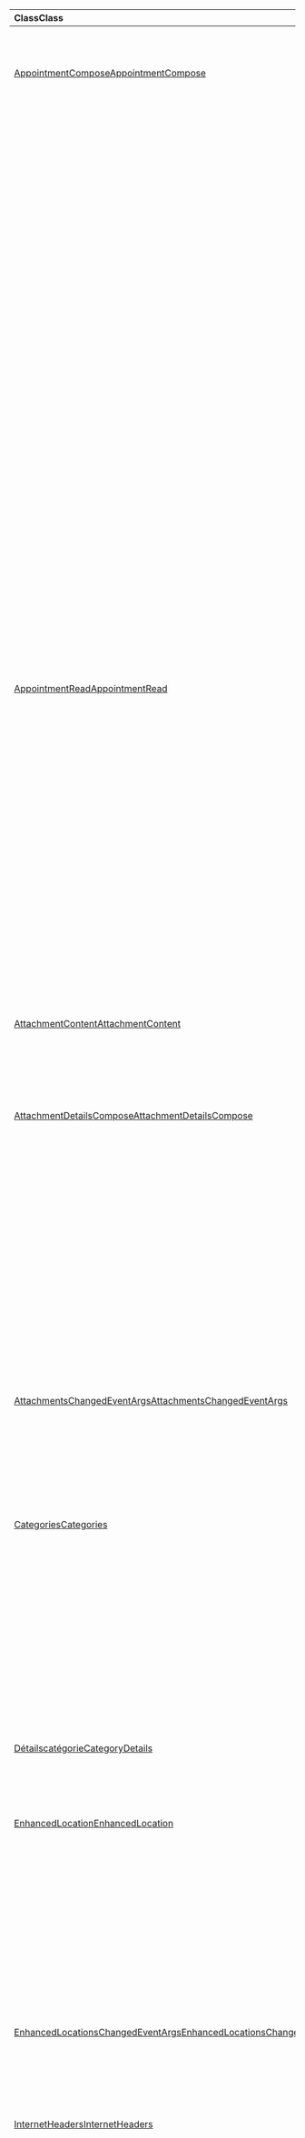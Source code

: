 | <span data-ttu-id="48949-101">Class</span><span class="sxs-lookup"><span data-stu-id="48949-101">Class</span></span> | <span data-ttu-id="48949-102">Champs</span><span class="sxs-lookup"><span data-stu-id="48949-102">Fields</span></span> | <span data-ttu-id="48949-103">Description</span><span class="sxs-lookup"><span data-stu-id="48949-103">Description</span></span> |
|:---|:---|:---|
|[<span data-ttu-id="48949-104">AppointmentCompose</span><span class="sxs-lookup"><span data-stu-id="48949-104">AppointmentCompose</span></span>](/javascript/api/outlook/outlook.appointmentcompose)|[<span data-ttu-id="48949-105">addFileAttachmentFromBase64Async (base64File : chaîne, attachmentName : chaîne, Options ?: Office. AsyncContextOptions & {isInline : Boolean}, callback ?: (asyncResult : Office. AsyncResult <string> ) => void)</span><span class="sxs-lookup"><span data-stu-id="48949-105">addFileAttachmentFromBase64Async(base64File: string, attachmentName: string, options?: Office.AsyncContextOptions &  { isInline: boolean }, callback?: (asyncResult: Office.AsyncResult<string>) => void)</span></span>](/javascript/api/outlook/outlook.appointmentcompose#addfileattachmentfrombase64async-base64file--attachmentname--options--isinline--callback--asyncresult-)|<span data-ttu-id="48949-106">Ajoute un fichier à un message ou un rendez-vous en pièce jointe.</span><span class="sxs-lookup"><span data-stu-id="48949-106">Adds a file to a message or appointment as an attachment.</span></span>|
||[<span data-ttu-id="48949-107">catégories</span><span class="sxs-lookup"><span data-stu-id="48949-107">categories</span></span>](/javascript/api/outlook/outlook.appointmentcompose#categories)|<span data-ttu-id="48949-108">Obtient un objet qui fournit des méthodes pour la gestion des catégories de l’élément.</span><span class="sxs-lookup"><span data-stu-id="48949-108">Gets an object that provides methods for managing the item's categories.</span></span>|
||[<span data-ttu-id="48949-109">enhancedLocation</span><span class="sxs-lookup"><span data-stu-id="48949-109">enhancedLocation</span></span>](/javascript/api/outlook/outlook.appointmentcompose#enhancedlocation)|<span data-ttu-id="48949-110">Obtient ou définit l’emplacement du rendez-vous.</span><span class="sxs-lookup"><span data-stu-id="48949-110">Gets or sets the locations of the appointment.</span></span>|
||[<span data-ttu-id="48949-111">getAttachmentContentAsync (attachmentId : String, Options ?: Office. AsyncContextOptions, callback ?: (asyncResult : Office. AsyncResult <AttachmentContent> ) => void)</span><span class="sxs-lookup"><span data-stu-id="48949-111">getAttachmentContentAsync(attachmentId: string, options?: Office.AsyncContextOptions, callback?: (asyncResult: Office.AsyncResult<AttachmentContent>) => void)</span></span>](/javascript/api/outlook/outlook.appointmentcompose#getattachmentcontentasync-attachmentid--options--callback--asyncresult-)|<span data-ttu-id="48949-112">Obtient une pièce jointe à partir d’un message ou d’un rendez-vous et la renvoie en tant qu' `AttachmentContent` objet.</span><span class="sxs-lookup"><span data-stu-id="48949-112">Gets an attachment from a message or appointment and returns it as an `AttachmentContent` object.</span></span>|
||<span data-ttu-id="48949-113">[getAttachmentsAsync (options ?: Office. AsyncContextOptions, callback ?: (asyncResult : Office. AsyncResult<AttachmentDetailsCompose [] >) => void)](/javascript/api/outlook/outlook.appointmentcompose#getattachmentsasync-options--callback--asyncresult-)</span><span class="sxs-lookup"><span data-stu-id="48949-113">[getAttachmentsAsync(options?: Office.AsyncContextOptions, callback?: (asyncResult: Office.AsyncResult<AttachmentDetailsCompose[]>) => void)](/javascript/api/outlook/outlook.appointmentcompose#getattachmentsasync-options--callback--asyncresult-)</span></span>|<span data-ttu-id="48949-114">Obtient les pièces jointes de l’élément sous la forme d’un tableau.</span><span class="sxs-lookup"><span data-stu-id="48949-114">Gets the item's attachments as an array.</span></span>|
||[<span data-ttu-id="48949-115">getItemIdAsync (callback : (asyncResult : Office. AsyncResult <string> ) => void)</span><span class="sxs-lookup"><span data-stu-id="48949-115">getItemIdAsync(callback: (asyncResult: Office.AsyncResult<string>) => void)</span></span>](/javascript/api/outlook/outlook.appointmentcompose#getitemidasync-callback--asyncresult-)|<span data-ttu-id="48949-116">Obtient de manière asynchrone l’ID d’un élément enregistré.</span><span class="sxs-lookup"><span data-stu-id="48949-116">Asynchronously gets the ID of a saved item.</span></span>|
||[<span data-ttu-id="48949-117">getItemIdAsync (options : Office. AsyncContextOptions, callback : (asyncResult : Office. AsyncResult <string> ) => void)</span><span class="sxs-lookup"><span data-stu-id="48949-117">getItemIdAsync(options: Office.AsyncContextOptions, callback: (asyncResult: Office.AsyncResult<string>) => void)</span></span>](/javascript/api/outlook/outlook.appointmentcompose#getitemidasync-options--callback--asyncresult-)|<span data-ttu-id="48949-118">Obtient de manière asynchrone l’ID d’un élément enregistré.</span><span class="sxs-lookup"><span data-stu-id="48949-118">Asynchronously gets the ID of a saved item.</span></span>|
||[<span data-ttu-id="48949-119">getSharedPropertiesAsync (callback : (asyncResult : Office. AsyncResult <SharedProperties> ) => void)</span><span class="sxs-lookup"><span data-stu-id="48949-119">getSharedPropertiesAsync(callback: (asyncResult: Office.AsyncResult<SharedProperties>) => void)</span></span>](/javascript/api/outlook/outlook.appointmentcompose#getsharedpropertiesasync-callback--asyncresult-)|<span data-ttu-id="48949-120">Obtient les propriétés d’un rendez-vous ou d’un message dans un dossier partagé, un calendrier ou une boîte aux lettres.</span><span class="sxs-lookup"><span data-stu-id="48949-120">Gets the properties of an appointment or message in a shared folder, calendar, or mailbox.</span></span>|
||[<span data-ttu-id="48949-121">getSharedPropertiesAsync (options : Office. AsyncContextOptions, callback : (asyncResult : Office. AsyncResult <SharedProperties> ) => void)</span><span class="sxs-lookup"><span data-stu-id="48949-121">getSharedPropertiesAsync(options: Office.AsyncContextOptions, callback: (asyncResult: Office.AsyncResult<SharedProperties>) => void)</span></span>](/javascript/api/outlook/outlook.appointmentcompose#getsharedpropertiesasync-options--callback--asyncresult-)|<span data-ttu-id="48949-122">Obtient les propriétés d’un rendez-vous ou d’un message dans un dossier partagé, un calendrier ou une boîte aux lettres.</span><span class="sxs-lookup"><span data-stu-id="48949-122">Gets the properties of an appointment or message in a shared folder, calendar, or mailbox.</span></span>|
|[<span data-ttu-id="48949-123">AppointmentRead</span><span class="sxs-lookup"><span data-stu-id="48949-123">AppointmentRead</span></span>](/javascript/api/outlook/outlook.appointmentread)|[<span data-ttu-id="48949-124">catégories</span><span class="sxs-lookup"><span data-stu-id="48949-124">categories</span></span>](/javascript/api/outlook/outlook.appointmentread#categories)|<span data-ttu-id="48949-125">Obtient un objet qui fournit des méthodes pour la gestion des catégories de l’élément.</span><span class="sxs-lookup"><span data-stu-id="48949-125">Gets an object that provides methods for managing the item's categories.</span></span>|
||[<span data-ttu-id="48949-126">enhancedLocation</span><span class="sxs-lookup"><span data-stu-id="48949-126">enhancedLocation</span></span>](/javascript/api/outlook/outlook.appointmentread#enhancedlocation)|<span data-ttu-id="48949-127">Obtient les emplacements d’un rendez-vous.</span><span class="sxs-lookup"><span data-stu-id="48949-127">Gets the locations of an appointment.</span></span>|
||[<span data-ttu-id="48949-128">getAttachmentContentAsync (attachmentId : String, Options ?: Office. AsyncContextOptions, callback ?: (asyncResult : Office. AsyncResult <AttachmentContent> ) => void)</span><span class="sxs-lookup"><span data-stu-id="48949-128">getAttachmentContentAsync(attachmentId: string, options?: Office.AsyncContextOptions, callback?: (asyncResult: Office.AsyncResult<AttachmentContent>) => void)</span></span>](/javascript/api/outlook/outlook.appointmentread#getattachmentcontentasync-attachmentid--options--callback--asyncresult-)|<span data-ttu-id="48949-129">Obtient une pièce jointe à partir d’un message ou d’un rendez-vous et la renvoie en tant qu' `AttachmentContent` objet.</span><span class="sxs-lookup"><span data-stu-id="48949-129">Gets an attachment from a message or appointment and returns it as an `AttachmentContent` object.</span></span>|
||[<span data-ttu-id="48949-130">getSharedPropertiesAsync (callback : (asyncResult : Office. AsyncResult <SharedProperties> ) => void)</span><span class="sxs-lookup"><span data-stu-id="48949-130">getSharedPropertiesAsync(callback: (asyncResult: Office.AsyncResult<SharedProperties>) => void)</span></span>](/javascript/api/outlook/outlook.appointmentread#getsharedpropertiesasync-callback--asyncresult-)|<span data-ttu-id="48949-131">Obtient les propriétés d’un rendez-vous ou d’un message dans un dossier partagé, un calendrier ou une boîte aux lettres.</span><span class="sxs-lookup"><span data-stu-id="48949-131">Gets the properties of an appointment or message in a shared folder, calendar, or mailbox.</span></span>|
||[<span data-ttu-id="48949-132">getSharedPropertiesAsync (options : Office. AsyncContextOptions, callback : (asyncResult : Office. AsyncResult <SharedProperties> ) => void)</span><span class="sxs-lookup"><span data-stu-id="48949-132">getSharedPropertiesAsync(options: Office.AsyncContextOptions, callback: (asyncResult: Office.AsyncResult<SharedProperties>) => void)</span></span>](/javascript/api/outlook/outlook.appointmentread#getsharedpropertiesasync-options--callback--asyncresult-)|<span data-ttu-id="48949-133">Obtient les propriétés d’un rendez-vous ou d’un message dans un dossier partagé, un calendrier ou une boîte aux lettres.</span><span class="sxs-lookup"><span data-stu-id="48949-133">Gets the properties of an appointment or message in a shared folder, calendar, or mailbox.</span></span>|
|[<span data-ttu-id="48949-134">AttachmentContent</span><span class="sxs-lookup"><span data-stu-id="48949-134">AttachmentContent</span></span>](/javascript/api/outlook/outlook.attachmentcontent)|[<span data-ttu-id="48949-135">content</span><span class="sxs-lookup"><span data-stu-id="48949-135">content</span></span>](/javascript/api/outlook/outlook.attachmentcontent#content)|<span data-ttu-id="48949-136">Contenu d’une pièce jointe sous la forme d’une chaîne.</span><span class="sxs-lookup"><span data-stu-id="48949-136">The content of an attachment as a string.</span></span>|
||[<span data-ttu-id="48949-137">format</span><span class="sxs-lookup"><span data-stu-id="48949-137">format</span></span>](/javascript/api/outlook/outlook.attachmentcontent#format)|<span data-ttu-id="48949-138">Format de chaîne à utiliser pour le contenu d’une pièce jointe.</span><span class="sxs-lookup"><span data-stu-id="48949-138">The string format to use for an attachment's content.</span></span>|
|[<span data-ttu-id="48949-139">AttachmentDetailsCompose</span><span class="sxs-lookup"><span data-stu-id="48949-139">AttachmentDetailsCompose</span></span>](/javascript/api/outlook/outlook.attachmentdetailscompose)|[<span data-ttu-id="48949-140">attachmentType</span><span class="sxs-lookup"><span data-stu-id="48949-140">attachmentType</span></span>](/javascript/api/outlook/outlook.attachmentdetailscompose#attachmenttype)|<span data-ttu-id="48949-141">Obtient une valeur qui indique le type d’une pièce jointe.</span><span class="sxs-lookup"><span data-stu-id="48949-141">Gets a value that indicates the type of an attachment.</span></span>|
||[<span data-ttu-id="48949-142">id</span><span class="sxs-lookup"><span data-stu-id="48949-142">id</span></span>](/javascript/api/outlook/outlook.attachmentdetailscompose#id)|<span data-ttu-id="48949-143">Obtient l’index de la pièce jointe.</span><span class="sxs-lookup"><span data-stu-id="48949-143">Gets the index of the attachment.</span></span>|
||[<span data-ttu-id="48949-144">isInline</span><span class="sxs-lookup"><span data-stu-id="48949-144">isInline</span></span>](/javascript/api/outlook/outlook.attachmentdetailscompose#isinline)|<span data-ttu-id="48949-145">Obtient une valeur indiquant si la pièce jointe doit être affichée dans le corps de l’élément.</span><span class="sxs-lookup"><span data-stu-id="48949-145">Gets a value that indicates whether the attachment should be displayed in the body of the item.</span></span>|
||[<span data-ttu-id="48949-146">name</span><span class="sxs-lookup"><span data-stu-id="48949-146">name</span></span>](/javascript/api/outlook/outlook.attachmentdetailscompose#name)|<span data-ttu-id="48949-147">Obtient le nom de la pièce jointe.</span><span class="sxs-lookup"><span data-stu-id="48949-147">Gets the name of the attachment.</span></span>|
||[<span data-ttu-id="48949-148">size</span><span class="sxs-lookup"><span data-stu-id="48949-148">size</span></span>](/javascript/api/outlook/outlook.attachmentdetailscompose#size)|<span data-ttu-id="48949-149">Obtient la taille de la pièce jointe en octets.</span><span class="sxs-lookup"><span data-stu-id="48949-149">Gets the size of the attachment in bytes.</span></span>|
||[<span data-ttu-id="48949-150">url</span><span class="sxs-lookup"><span data-stu-id="48949-150">url</span></span>](/javascript/api/outlook/outlook.attachmentdetailscompose#url)|<span data-ttu-id="48949-151">Obtient l’URL de la pièce jointe si son type est `MailboxEnums.AttachmentType.Cloud` .</span><span class="sxs-lookup"><span data-stu-id="48949-151">Gets the url of the attachment if its type is `MailboxEnums.AttachmentType.Cloud`.</span></span>|
|[<span data-ttu-id="48949-152">AttachmentsChangedEventArgs</span><span class="sxs-lookup"><span data-stu-id="48949-152">AttachmentsChangedEventArgs</span></span>](/javascript/api/outlook/outlook.attachmentschangedeventargs)|[<span data-ttu-id="48949-153">attachmentDetails</span><span class="sxs-lookup"><span data-stu-id="48949-153">attachmentDetails</span></span>](/javascript/api/outlook/outlook.attachmentschangedeventargs#attachmentdetails)||
||[<span data-ttu-id="48949-154">attachmentStatus</span><span class="sxs-lookup"><span data-stu-id="48949-154">attachmentStatus</span></span>](/javascript/api/outlook/outlook.attachmentschangedeventargs#attachmentstatus)|<span data-ttu-id="48949-155">Obtient une valeur qui indique si les pièces jointes ont été ajoutées ou supprimées.</span><span class="sxs-lookup"><span data-stu-id="48949-155">Gets whether the attachments were added or removed.</span></span>|
||[<span data-ttu-id="48949-156">type</span><span class="sxs-lookup"><span data-stu-id="48949-156">type</span></span>](/javascript/api/outlook/outlook.attachmentschangedeventargs#type)|<span data-ttu-id="48949-157">Obtient le type de l’événement.</span><span class="sxs-lookup"><span data-stu-id="48949-157">Gets the type of the event.</span></span>|
|[<span data-ttu-id="48949-158">Categories</span><span class="sxs-lookup"><span data-stu-id="48949-158">Categories</span></span>](/javascript/api/outlook/outlook.categories)|<span data-ttu-id="48949-159">[addAsync (Categories : String [], Options ?: Office. AsyncContextOptions, callback ?: (asyncResult : Office. AsyncResult <void> ) => void)](/javascript/api/outlook/outlook.categories#addasync-categories--options--callback--asyncresult-)</span><span class="sxs-lookup"><span data-stu-id="48949-159">[addAsync(categories: string[], options?: Office.AsyncContextOptions, callback?: (asyncResult: Office.AsyncResult<void>) => void)](/javascript/api/outlook/outlook.categories#addasync-categories--options--callback--asyncresult-)</span></span>|<span data-ttu-id="48949-160">Ajoute des catégories à un élément.</span><span class="sxs-lookup"><span data-stu-id="48949-160">Adds categories to an item.</span></span>|
||<span data-ttu-id="48949-161">[getAsync (rappel : (asyncResult : Office. AsyncResult<CategoryDetails [] >) => void)](/javascript/api/outlook/outlook.categories#getasync-callback--asyncresult-)</span><span class="sxs-lookup"><span data-stu-id="48949-161">[getAsync(callback: (asyncResult: Office.AsyncResult<CategoryDetails[]>) => void)](/javascript/api/outlook/outlook.categories#getasync-callback--asyncresult-)</span></span>|<span data-ttu-id="48949-162">Obtient les catégories d’un élément.</span><span class="sxs-lookup"><span data-stu-id="48949-162">Gets an item's categories.</span></span>|
||<span data-ttu-id="48949-163">[getAsync (options : Office. AsyncContextOptions, callback : (asyncResult : Office. AsyncResult<CategoryDetails [] >) => void)](/javascript/api/outlook/outlook.categories#getasync-options--callback--asyncresult-)</span><span class="sxs-lookup"><span data-stu-id="48949-163">[getAsync(options: Office.AsyncContextOptions, callback: (asyncResult: Office.AsyncResult<CategoryDetails[]>) => void)](/javascript/api/outlook/outlook.categories#getasync-options--callback--asyncresult-)</span></span>|<span data-ttu-id="48949-164">Obtient les catégories d’un élément.</span><span class="sxs-lookup"><span data-stu-id="48949-164">Gets an item's categories.</span></span>|
||<span data-ttu-id="48949-165">[removeAsync (Categories : String [], Options ?: Office. AsyncContextOptions, callback ?: (asyncResult : Office. AsyncResult <void> ) => void)](/javascript/api/outlook/outlook.categories#removeasync-categories--options--callback--asyncresult-)</span><span class="sxs-lookup"><span data-stu-id="48949-165">[removeAsync(categories: string[], options?: Office.AsyncContextOptions, callback?: (asyncResult: Office.AsyncResult<void>) => void)](/javascript/api/outlook/outlook.categories#removeasync-categories--options--callback--asyncresult-)</span></span>|<span data-ttu-id="48949-166">Supprime les catégories d’un élément.</span><span class="sxs-lookup"><span data-stu-id="48949-166">Removes categories from an item.</span></span>|
|[<span data-ttu-id="48949-167">Détailscatégorie</span><span class="sxs-lookup"><span data-stu-id="48949-167">CategoryDetails</span></span>](/javascript/api/outlook/outlook.categorydetails)|[<span data-ttu-id="48949-168">color</span><span class="sxs-lookup"><span data-stu-id="48949-168">color</span></span>](/javascript/api/outlook/outlook.categorydetails#color)|<span data-ttu-id="48949-169">Couleur de la catégorie.</span><span class="sxs-lookup"><span data-stu-id="48949-169">The color of the category.</span></span>|
||[<span data-ttu-id="48949-170">displayName</span><span class="sxs-lookup"><span data-stu-id="48949-170">displayName</span></span>](/javascript/api/outlook/outlook.categorydetails#displayname)|<span data-ttu-id="48949-171">Nom de la catégorie.</span><span class="sxs-lookup"><span data-stu-id="48949-171">The name of the category.</span></span>|
|[<span data-ttu-id="48949-172">EnhancedLocation</span><span class="sxs-lookup"><span data-stu-id="48949-172">EnhancedLocation</span></span>](/javascript/api/outlook/outlook.enhancedlocation)|<span data-ttu-id="48949-173">[addAsync (locationIdentifiers : LocationIdentifier [], Options ?: Office. AsyncContextOptions, callback ?: (asyncResult : Office. AsyncResult <void> ) => void)](/javascript/api/outlook/outlook.enhancedlocation#addasync-locationidentifiers--options--callback--asyncresult-)</span><span class="sxs-lookup"><span data-stu-id="48949-173">[addAsync(locationIdentifiers: LocationIdentifier[], options?: Office.AsyncContextOptions, callback?: (asyncResult: Office.AsyncResult<void>) => void)](/javascript/api/outlook/outlook.enhancedlocation#addasync-locationidentifiers--options--callback--asyncresult-)</span></span>|<span data-ttu-id="48949-174">Ajoute à l’ensemble d’emplacements associés au rendez-vous.</span><span class="sxs-lookup"><span data-stu-id="48949-174">Adds to the set of locations associated with the appointment.</span></span>|
||<span data-ttu-id="48949-175">[getAsync (options ?: Office. AsyncContextOptions, callback ?: (asyncResult : Office. AsyncResult<LocationDetails [] >) => void)](/javascript/api/outlook/outlook.enhancedlocation#getasync-options--callback--asyncresult-)</span><span class="sxs-lookup"><span data-stu-id="48949-175">[getAsync(options?: Office.AsyncContextOptions, callback?: (asyncResult: Office.AsyncResult<LocationDetails[]>) => void)](/javascript/api/outlook/outlook.enhancedlocation#getasync-options--callback--asyncresult-)</span></span>|<span data-ttu-id="48949-176">Obtient l’ensemble des emplacements associés au rendez-vous.</span><span class="sxs-lookup"><span data-stu-id="48949-176">Gets the set of locations associated with the appointment.</span></span>|
||<span data-ttu-id="48949-177">[removeAsync (locationIdentifiers : LocationIdentifier [], Options ?: Office. AsyncContextOptions, callback ?: (asyncResult : Office. AsyncResult <void> ) => void)](/javascript/api/outlook/outlook.enhancedlocation#removeasync-locationidentifiers--options--callback--asyncresult-)</span><span class="sxs-lookup"><span data-stu-id="48949-177">[removeAsync(locationIdentifiers: LocationIdentifier[], options?: Office.AsyncContextOptions, callback?: (asyncResult: Office.AsyncResult<void>) => void)](/javascript/api/outlook/outlook.enhancedlocation#removeasync-locationidentifiers--options--callback--asyncresult-)</span></span>|<span data-ttu-id="48949-178">Supprime l’ensemble des emplacements associés au rendez-vous.</span><span class="sxs-lookup"><span data-stu-id="48949-178">Removes the set of locations associated with the appointment.</span></span>|
|[<span data-ttu-id="48949-179">EnhancedLocationsChangedEventArgs</span><span class="sxs-lookup"><span data-stu-id="48949-179">EnhancedLocationsChangedEventArgs</span></span>](/javascript/api/outlook/outlook.enhancedlocationschangedeventargs)|[<span data-ttu-id="48949-180">enhancedLocations</span><span class="sxs-lookup"><span data-stu-id="48949-180">enhancedLocations</span></span>](/javascript/api/outlook/outlook.enhancedlocationschangedeventargs#enhancedlocations)|<span data-ttu-id="48949-181">Obtient l’ensemble des emplacements améliorés.</span><span class="sxs-lookup"><span data-stu-id="48949-181">Gets the set of enhanced locations.</span></span>|
||[<span data-ttu-id="48949-182">type</span><span class="sxs-lookup"><span data-stu-id="48949-182">type</span></span>](/javascript/api/outlook/outlook.enhancedlocationschangedeventargs#type)|<span data-ttu-id="48949-183">Obtient le type de l’événement.</span><span class="sxs-lookup"><span data-stu-id="48949-183">Gets the type of the event.</span></span>|
|[<span data-ttu-id="48949-184">InternetHeaders</span><span class="sxs-lookup"><span data-stu-id="48949-184">InternetHeaders</span></span>](/javascript/api/outlook/outlook.internetheaders)|<span data-ttu-id="48949-185">[getAsync (Names : chaîne [], Options ?: Office. AsyncContextOptions, callback ?: (asyncResult : Office. AsyncResult <InternetHeaders> ) => void)](/javascript/api/outlook/outlook.internetheaders#getasync-names--options--callback--asyncresult-)</span><span class="sxs-lookup"><span data-stu-id="48949-185">[getAsync(names: string[], options?: Office.AsyncContextOptions, callback?: (asyncResult: Office.AsyncResult<InternetHeaders>) => void)](/javascript/api/outlook/outlook.internetheaders#getasync-names--options--callback--asyncresult-)</span></span>|<span data-ttu-id="48949-186">Étant donné un tableau des noms d’en-tête Internet, cette méthode renvoie un dictionnaire contenant ces en-têtes Internet et leurs valeurs.</span><span class="sxs-lookup"><span data-stu-id="48949-186">Given an array of internet header names, this method returns a dictionary containing those internet headers and their values.</span></span>|
||<span data-ttu-id="48949-187">[removeAsync (Names : chaîne [], Options ?: Office. AsyncContextOptions, callback ?: (asyncResult : Office. AsyncResult <InternetHeaders> ) => void)](/javascript/api/outlook/outlook.internetheaders#removeasync-names--options--callback--asyncresult-)</span><span class="sxs-lookup"><span data-stu-id="48949-187">[removeAsync(names: string[], options?: Office.AsyncContextOptions, callback?: (asyncResult: Office.AsyncResult<InternetHeaders>) => void)](/javascript/api/outlook/outlook.internetheaders#removeasync-names--options--callback--asyncresult-)</span></span>|<span data-ttu-id="48949-188">Étant donné un tableau des noms d’en-tête Internet, cette méthode supprime les en-têtes spécifiés de la collection d’en-têtes Internet.</span><span class="sxs-lookup"><span data-stu-id="48949-188">Given an array of internet header names, this method removes the specified headers from the internet header collection.</span></span>|
||[<span data-ttu-id="48949-189">setAsync (en-têtes : objet, Options ?: Office. AsyncContextOptions, rappel ?: (asyncResult : Office. AsyncResult <void> ) => void)</span><span class="sxs-lookup"><span data-stu-id="48949-189">setAsync(headers: Object, options?: Office.AsyncContextOptions, callback?: (asyncResult: Office.AsyncResult<void>) => void)</span></span>](/javascript/api/outlook/outlook.internetheaders#setasync-headers--options--callback--asyncresult-)|<span data-ttu-id="48949-190">Définit les en-têtes Internet spécifiés sur les valeurs spécifiées.</span><span class="sxs-lookup"><span data-stu-id="48949-190">Sets the specified internet headers to the specified values.</span></span>|
|[<span data-ttu-id="48949-191">LocationDetails</span><span class="sxs-lookup"><span data-stu-id="48949-191">LocationDetails</span></span>](/javascript/api/outlook/outlook.locationdetails)|[<span data-ttu-id="48949-192">displayName</span><span class="sxs-lookup"><span data-stu-id="48949-192">displayName</span></span>](/javascript/api/outlook/outlook.locationdetails#displayname)|<span data-ttu-id="48949-193">Le nom d’affichage de l’emplacement.</span><span class="sxs-lookup"><span data-stu-id="48949-193">The location's display name.</span></span>|
||[<span data-ttu-id="48949-194">emailAddress</span><span class="sxs-lookup"><span data-stu-id="48949-194">emailAddress</span></span>](/javascript/api/outlook/outlook.locationdetails#emailaddress)|<span data-ttu-id="48949-195">Adresse de messagerie électronique associée à l’emplacement.</span><span class="sxs-lookup"><span data-stu-id="48949-195">The email address associated with the location.</span></span>|
||[<span data-ttu-id="48949-196">locationIdentifier</span><span class="sxs-lookup"><span data-stu-id="48949-196">locationIdentifier</span></span>](/javascript/api/outlook/outlook.locationdetails#locationidentifier)|<span data-ttu-id="48949-197">`LocationIdentifier`De l’emplacement.</span><span class="sxs-lookup"><span data-stu-id="48949-197">The `LocationIdentifier` of the location.</span></span>|
|[<span data-ttu-id="48949-198">LocationIdentifier</span><span class="sxs-lookup"><span data-stu-id="48949-198">LocationIdentifier</span></span>](/javascript/api/outlook/outlook.locationidentifier)|[<span data-ttu-id="48949-199">id</span><span class="sxs-lookup"><span data-stu-id="48949-199">id</span></span>](/javascript/api/outlook/outlook.locationidentifier#id)|<span data-ttu-id="48949-200">ID unique de l’emplacement.</span><span class="sxs-lookup"><span data-stu-id="48949-200">The location's unique ID.</span></span>|
||[<span data-ttu-id="48949-201">type</span><span class="sxs-lookup"><span data-stu-id="48949-201">type</span></span>](/javascript/api/outlook/outlook.locationidentifier#type)|<span data-ttu-id="48949-202">Type de l’emplacement.</span><span class="sxs-lookup"><span data-stu-id="48949-202">The location's type.</span></span>|
|[<span data-ttu-id="48949-203">Boîte aux lettres</span><span class="sxs-lookup"><span data-stu-id="48949-203">Mailbox</span></span>](/javascript/api/outlook/outlook.mailbox)|[<span data-ttu-id="48949-204">masterCategories</span><span class="sxs-lookup"><span data-stu-id="48949-204">masterCategories</span></span>](/javascript/api/outlook/outlook.mailbox#mastercategories)|<span data-ttu-id="48949-205">Obtient un objet qui fournit des méthodes pour gérer la liste principale des catégories associée à une boîte aux lettres.</span><span class="sxs-lookup"><span data-stu-id="48949-205">Gets an object that provides methods to manage the categories master list associated with a mailbox.</span></span>|
|[<span data-ttu-id="48949-206">Catégoriesmaître</span><span class="sxs-lookup"><span data-stu-id="48949-206">MasterCategories</span></span>](/javascript/api/outlook/outlook.mastercategories)|<span data-ttu-id="48949-207">[addAsync (Categories : CategoryDetails [], Options ?: Office. AsyncContextOptions, callback ?: (asyncResult : Office. AsyncResult <void> ) => void)](/javascript/api/outlook/outlook.mastercategories#addasync-categories--options--callback--asyncresult-)</span><span class="sxs-lookup"><span data-stu-id="48949-207">[addAsync(categories: CategoryDetails[], options?: Office.AsyncContextOptions, callback?: (asyncResult: Office.AsyncResult<void>) => void)](/javascript/api/outlook/outlook.mastercategories#addasync-categories--options--callback--asyncresult-)</span></span>|<span data-ttu-id="48949-208">Ajoute des catégories à la liste principale d’une boîte aux lettres.</span><span class="sxs-lookup"><span data-stu-id="48949-208">Adds categories to the master list on a mailbox.</span></span>|
||<span data-ttu-id="48949-209">[getAsync (rappel : (asyncResult : Office. AsyncResult<CategoryDetails [] >) => void)](/javascript/api/outlook/outlook.mastercategories#getasync-callback--asyncresult-)</span><span class="sxs-lookup"><span data-stu-id="48949-209">[getAsync(callback: (asyncResult: Office.AsyncResult<CategoryDetails[]>) => void)](/javascript/api/outlook/outlook.mastercategories#getasync-callback--asyncresult-)</span></span>|<span data-ttu-id="48949-210">Obtient la liste principale des catégories d’une boîte aux lettres.</span><span class="sxs-lookup"><span data-stu-id="48949-210">Gets the master list of categories on a mailbox.</span></span>|
||<span data-ttu-id="48949-211">[getAsync (options : Office. AsyncContextOptions, callback : (asyncResult : Office. AsyncResult<CategoryDetails [] >) => void)](/javascript/api/outlook/outlook.mastercategories#getasync-options--callback--asyncresult-)</span><span class="sxs-lookup"><span data-stu-id="48949-211">[getAsync(options: Office.AsyncContextOptions, callback: (asyncResult: Office.AsyncResult<CategoryDetails[]>) => void)](/javascript/api/outlook/outlook.mastercategories#getasync-options--callback--asyncresult-)</span></span>|<span data-ttu-id="48949-212">Obtient la liste principale des catégories d’une boîte aux lettres.</span><span class="sxs-lookup"><span data-stu-id="48949-212">Gets the master list of categories on a mailbox.</span></span>|
||<span data-ttu-id="48949-213">[removeAsync (Categories : String [], Options ?: Office. AsyncContextOptions, callback ?: (asyncResult : Office. AsyncResult <void> ) => void)](/javascript/api/outlook/outlook.mastercategories#removeasync-categories--options--callback--asyncresult-)</span><span class="sxs-lookup"><span data-stu-id="48949-213">[removeAsync(categories: string[], options?: Office.AsyncContextOptions, callback?: (asyncResult: Office.AsyncResult<void>) => void)](/javascript/api/outlook/outlook.mastercategories#removeasync-categories--options--callback--asyncresult-)</span></span>|<span data-ttu-id="48949-214">Supprime les catégories de la liste principale dans une boîte aux lettres.</span><span class="sxs-lookup"><span data-stu-id="48949-214">Removes categories from the master list on a mailbox.</span></span>|
|[<span data-ttu-id="48949-215">MessageCompose</span><span class="sxs-lookup"><span data-stu-id="48949-215">MessageCompose</span></span>](/javascript/api/outlook/outlook.messagecompose)|[<span data-ttu-id="48949-216">addFileAttachmentFromBase64Async (base64File : chaîne, attachmentName : chaîne, Options ?: Office. AsyncContextOptions & {isInline : Boolean}, callback ?: (asyncResult : Office. AsyncResult <string> ) => void)</span><span class="sxs-lookup"><span data-stu-id="48949-216">addFileAttachmentFromBase64Async(base64File: string, attachmentName: string, options?: Office.AsyncContextOptions & { isInline: boolean }, callback?: (asyncResult: Office.AsyncResult<string>) => void)</span></span>](/javascript/api/outlook/outlook.messagecompose#addfileattachmentfrombase64async-base64file--attachmentname--options--isinline--callback--asyncresult-)|<span data-ttu-id="48949-217">Ajoute un fichier à un message ou un rendez-vous en pièce jointe.</span><span class="sxs-lookup"><span data-stu-id="48949-217">Adds a file to a message or appointment as an attachment.</span></span>|
||[<span data-ttu-id="48949-218">catégories</span><span class="sxs-lookup"><span data-stu-id="48949-218">categories</span></span>](/javascript/api/outlook/outlook.messagecompose#categories)|<span data-ttu-id="48949-219">Obtient un objet qui fournit des méthodes pour la gestion des catégories de l’élément.</span><span class="sxs-lookup"><span data-stu-id="48949-219">Gets an object that provides methods for managing the item's categories.</span></span>|
||[<span data-ttu-id="48949-220">getAttachmentContentAsync (attachmentId : String, Options ?: Office. AsyncContextOptions, callback ?: (asyncResult : Office. AsyncResult <AttachmentContent> ) => void)</span><span class="sxs-lookup"><span data-stu-id="48949-220">getAttachmentContentAsync(attachmentId: string, options?: Office.AsyncContextOptions, callback?: (asyncResult: Office.AsyncResult<AttachmentContent>) => void)</span></span>](/javascript/api/outlook/outlook.messagecompose#getattachmentcontentasync-attachmentid--options--callback--asyncresult-)|<span data-ttu-id="48949-221">Obtient une pièce jointe à partir d’un message ou d’un rendez-vous et la renvoie en tant qu' `AttachmentContent` objet.</span><span class="sxs-lookup"><span data-stu-id="48949-221">Gets an attachment from a message or appointment and returns it as an `AttachmentContent` object.</span></span>|
||<span data-ttu-id="48949-222">[getAttachmentsAsync (options ?: Office. AsyncContextOptions, callback ?: (asyncResult : Office. AsyncResult<AttachmentDetailsCompose [] >) => void)](/javascript/api/outlook/outlook.messagecompose#getattachmentsasync-options--callback--asyncresult-)</span><span class="sxs-lookup"><span data-stu-id="48949-222">[getAttachmentsAsync(options?: Office.AsyncContextOptions, callback?: (asyncResult: Office.AsyncResult<AttachmentDetailsCompose[]>) => void)](/javascript/api/outlook/outlook.messagecompose#getattachmentsasync-options--callback--asyncresult-)</span></span>|<span data-ttu-id="48949-223">Obtient les pièces jointes de l’élément sous la forme d’un tableau.</span><span class="sxs-lookup"><span data-stu-id="48949-223">Gets the item's attachments as an array.</span></span>|
||[<span data-ttu-id="48949-224">getItemIdAsync (callback : (asyncResult : Office. AsyncResult <string> ) => void)</span><span class="sxs-lookup"><span data-stu-id="48949-224">getItemIdAsync(callback: (asyncResult: Office.AsyncResult<string>) => void)</span></span>](/javascript/api/outlook/outlook.messagecompose#getitemidasync-callback--asyncresult-)|<span data-ttu-id="48949-225">Obtient de manière asynchrone l’ID d’un élément enregistré.</span><span class="sxs-lookup"><span data-stu-id="48949-225">Asynchronously gets the ID of a saved item.</span></span>|
||[<span data-ttu-id="48949-226">getItemIdAsync (options : Office. AsyncContextOptions, callback : (asyncResult : Office. AsyncResult <string> ) => void)</span><span class="sxs-lookup"><span data-stu-id="48949-226">getItemIdAsync(options: Office.AsyncContextOptions, callback: (asyncResult: Office.AsyncResult<string>) => void)</span></span>](/javascript/api/outlook/outlook.messagecompose#getitemidasync-options--callback--asyncresult-)|<span data-ttu-id="48949-227">Obtient de manière asynchrone l’ID d’un élément enregistré.</span><span class="sxs-lookup"><span data-stu-id="48949-227">Asynchronously gets the ID of a saved item.</span></span>|
||[<span data-ttu-id="48949-228">getSharedPropertiesAsync (callback : (asyncResult : Office. AsyncResult <SharedProperties> ) => void)</span><span class="sxs-lookup"><span data-stu-id="48949-228">getSharedPropertiesAsync(callback: (asyncResult: Office.AsyncResult<SharedProperties>) => void)</span></span>](/javascript/api/outlook/outlook.messagecompose#getsharedpropertiesasync-callback--asyncresult-)|<span data-ttu-id="48949-229">Obtient les propriétés d’un rendez-vous ou d’un message dans un dossier partagé, un calendrier ou une boîte aux lettres.</span><span class="sxs-lookup"><span data-stu-id="48949-229">Gets the properties of an appointment or message in a shared folder, calendar, or mailbox.</span></span>|
||[<span data-ttu-id="48949-230">getSharedPropertiesAsync (options : Office. AsyncContextOptions, callback : (asyncResult : Office. AsyncResult <SharedProperties> ) => void)</span><span class="sxs-lookup"><span data-stu-id="48949-230">getSharedPropertiesAsync(options: Office.AsyncContextOptions, callback: (asyncResult: Office.AsyncResult<SharedProperties>) => void)</span></span>](/javascript/api/outlook/outlook.messagecompose#getsharedpropertiesasync-options--callback--asyncresult-)|<span data-ttu-id="48949-231">Obtient les propriétés d’un rendez-vous ou d’un message dans un dossier partagé, un calendrier ou une boîte aux lettres.</span><span class="sxs-lookup"><span data-stu-id="48949-231">Gets the properties of an appointment or message in a shared folder, calendar, or mailbox.</span></span>|
||[<span data-ttu-id="48949-232">internetHeaders</span><span class="sxs-lookup"><span data-stu-id="48949-232">internetHeaders</span></span>](/javascript/api/outlook/outlook.messagecompose#internetheaders)|<span data-ttu-id="48949-233">Obtient ou définit les en-têtes Internet personnalisés d’un message.</span><span class="sxs-lookup"><span data-stu-id="48949-233">Gets or sets the custom internet headers of a message.</span></span>|
|[<span data-ttu-id="48949-234">MessageRead</span><span class="sxs-lookup"><span data-stu-id="48949-234">MessageRead</span></span>](/javascript/api/outlook/outlook.messageread)|[<span data-ttu-id="48949-235">catégories</span><span class="sxs-lookup"><span data-stu-id="48949-235">categories</span></span>](/javascript/api/outlook/outlook.messageread#categories)|<span data-ttu-id="48949-236">Obtient un objet qui fournit des méthodes pour la gestion des catégories de l’élément.</span><span class="sxs-lookup"><span data-stu-id="48949-236">Gets an object that provides methods for managing the item's categories.</span></span>|
||[<span data-ttu-id="48949-237">getAllInternetHeadersAsync (options ?: Office. AsyncContextOptions, callback ?: (asyncResult : Office. AsyncResult <string> ) => void)</span><span class="sxs-lookup"><span data-stu-id="48949-237">getAllInternetHeadersAsync(options?: Office.AsyncContextOptions, callback?: (asyncResult: Office.AsyncResult<string>) => void)</span></span>](/javascript/api/outlook/outlook.messageread#getallinternetheadersasync-options--callback--asyncresult-)|<span data-ttu-id="48949-238">Obtient tous les en-têtes Internet pour le message sous forme de chaîne.</span><span class="sxs-lookup"><span data-stu-id="48949-238">Gets all the internet headers for the message as a string.</span></span>|
||[<span data-ttu-id="48949-239">getAttachmentContentAsync (attachmentId : String, Options ?: Office. AsyncContextOptions, callback ?: (asyncResult : Office. AsyncResult <AttachmentContent> ) => void)</span><span class="sxs-lookup"><span data-stu-id="48949-239">getAttachmentContentAsync(attachmentId: string, options?: Office.AsyncContextOptions, callback?: (asyncResult: Office.AsyncResult<AttachmentContent>) => void)</span></span>](/javascript/api/outlook/outlook.messageread#getattachmentcontentasync-attachmentid--options--callback--asyncresult-)|<span data-ttu-id="48949-240">Obtient une pièce jointe à partir d’un message ou d’un rendez-vous et la renvoie en tant qu' `AttachmentContent` objet.</span><span class="sxs-lookup"><span data-stu-id="48949-240">Gets an attachment from a message or appointment and returns it as an `AttachmentContent` object.</span></span>|
||[<span data-ttu-id="48949-241">getSharedPropertiesAsync (callback : (asyncResult : Office. AsyncResult <SharedProperties> ) => void)</span><span class="sxs-lookup"><span data-stu-id="48949-241">getSharedPropertiesAsync(callback: (asyncResult: Office.AsyncResult<SharedProperties>) => void)</span></span>](/javascript/api/outlook/outlook.messageread#getsharedpropertiesasync-callback--asyncresult-)|<span data-ttu-id="48949-242">Obtient les propriétés d’un rendez-vous ou d’un message dans un dossier partagé, un calendrier ou une boîte aux lettres.</span><span class="sxs-lookup"><span data-stu-id="48949-242">Gets the properties of an appointment or message in a shared folder, calendar, or mailbox.</span></span>|
||[<span data-ttu-id="48949-243">getSharedPropertiesAsync (options : Office. AsyncContextOptions, callback : (asyncResult : Office. AsyncResult <SharedProperties> ) => void)</span><span class="sxs-lookup"><span data-stu-id="48949-243">getSharedPropertiesAsync(options: Office.AsyncContextOptions, callback: (asyncResult: Office.AsyncResult<SharedProperties>) => void)</span></span>](/javascript/api/outlook/outlook.messageread#getsharedpropertiesasync-options--callback--asyncresult-)|<span data-ttu-id="48949-244">Obtient les propriétés d’un rendez-vous ou d’un message dans un dossier partagé, un calendrier ou une boîte aux lettres.</span><span class="sxs-lookup"><span data-stu-id="48949-244">Gets the properties of an appointment or message in a shared folder, calendar, or mailbox.</span></span>|
|[<span data-ttu-id="48949-245">SharedProperties</span><span class="sxs-lookup"><span data-stu-id="48949-245">SharedProperties</span></span>](/javascript/api/outlook/outlook.sharedproperties)|[<span data-ttu-id="48949-246">delegatePermissions</span><span class="sxs-lookup"><span data-stu-id="48949-246">delegatePermissions</span></span>](/javascript/api/outlook/outlook.sharedproperties#delegatepermissions)|<span data-ttu-id="48949-247">Les autorisations que le délégué a sur un dossier partagé.</span><span class="sxs-lookup"><span data-stu-id="48949-247">The permissions that the delegate has on a shared folder.</span></span>|
||[<span data-ttu-id="48949-248">owner</span><span class="sxs-lookup"><span data-stu-id="48949-248">owner</span></span>](/javascript/api/outlook/outlook.sharedproperties#owner)|<span data-ttu-id="48949-249">Adresse de messagerie du propriétaire d’un élément partagé.</span><span class="sxs-lookup"><span data-stu-id="48949-249">The email address of the owner of a shared item.</span></span>|
||[<span data-ttu-id="48949-250">targetMailbox</span><span class="sxs-lookup"><span data-stu-id="48949-250">targetMailbox</span></span>](/javascript/api/outlook/outlook.sharedproperties#targetmailbox)|<span data-ttu-id="48949-251">Emplacement de la boîte aux lettres du propriétaire pour l’accès du délégué.</span><span class="sxs-lookup"><span data-stu-id="48949-251">The location of the owner's mailbox for the delegate's access.</span></span>|
||[<span data-ttu-id="48949-252">targetRestUrl</span><span class="sxs-lookup"><span data-stu-id="48949-252">targetRestUrl</span></span>](/javascript/api/outlook/outlook.sharedproperties#targetresturl)|<span data-ttu-id="48949-253">URL de base de l’API REST (actuellement https://outlook.office.com/api) .</span><span class="sxs-lookup"><span data-stu-id="48949-253">The REST API's base URL (currently https://outlook.office.com/api).</span></span>|
